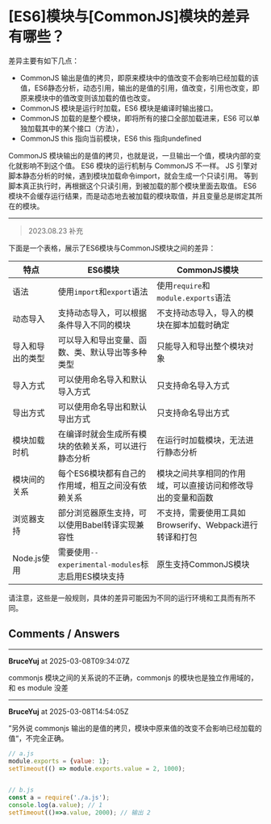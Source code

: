 # [ES6]模块与[CommonJS]模块的差异有哪些？

差异主要有如下几点：
- CommonJS 输出是值的拷贝，即原来模块中的值改变不会影响已经加载的该值，ES6静态分析，动态引用，输出的是值的引用，值改变，引用也改变，即原来模块中的值改变则该加载的值也改变。
- CommonJS 模块是运行时加载，ES6 模块是编译时输出接口。
- CommonJS 加载的是整个模块，即将所有的接口全部加载进来，ES6 可以单独加载其中的某个接口（方法），
- CommonJS this 指向当前模块，ES6 this 指向undefined

CommonJS 模块输出的是值的拷贝，也就是说，一旦输出一个值，模块内部的变化就影响不到这个值。
ES6 模块的运行机制与 CommonJS 不一样。
JS 引擎对脚本静态分析的时候，遇到模块加载命令import，就会生成一个只读引用。
等到脚本真正执行时，再根据这个只读引用，到被加载的那个模块里面去取值。
ES6 模块不会缓存运行结果，而是动态地去被加载的模块取值，并且变量总是绑定其所在的模块。 


-----------------------------------
> 2023.08.23 补充

下面是一个表格，展示了ES6模块与CommonJS模块之间的差异：

| 特点                         | ES6模块                                      | CommonJS模块                                      |
|------------------------------|-------------------------------------------|-------------------------------------------|
| 语法                       | 使用`import`和`export`语法                       | 使用`require`和`module.exports`语法                     |
| 动态导入                    | 支持动态导入，可以根据条件导入不同的模块                   | 不支持动态导入，导入的模块在脚本加载时确定                      |
| 导入和导出的类型               | 可以导入和导出变量、函数、类、默认导出等多种类型             | 只能导入和导出整个模块对象                            |
| 导入方式                     | 可以使用命名导入和默认导入方式                      | 只支持命名导入方式                                   |
| 导出方式                     | 可以使用命名导出和默认导出方式                      | 只支持命名导出方式                                   |
| 模块加载时机                  | 在编译时就会生成所有模块的依赖关系，可以进行静态分析             | 在运行时加载模块，无法进行静态分析                       |
| 模块间的关系                   | 每个ES6模块都有自己的作用域，相互之间没有依赖关系             | 模块之间共享相同的作用域，可以直接访问和修改导出的变量和函数 |
| 浏览器支持                    | 部分浏览器原生支持，可以使用Babel转译实现兼容性               | 不支持，需要使用工具如Browserify、Webpack进行转译和打包    |
| Node.js使用                  | 需要使用`--experimental-modules`标志启用ES模块支持        | 原生支持CommonJS模块                               |

请注意，这些是一般规则，具体的差异可能因为不同的运行环境和工具而有所不同。


## Comments / Answers

---

**BruceYuj** at 2025-03-08T09:34:07Z

commonjs 模块之间的关系说的不正确，commonjs 的模块也是独立作用域的，和 es module 没差

---

**BruceYuj** at 2025-03-08T14:54:05Z

”另外说 commonjs 输出的是值的拷贝，模块中原来值的改变不会影响已经加载的值“，不完全正确。
```javascript
// a.js
module.exports = {value: 1};
setTimeout(() => module.exports.value = 2, 1000);


// b.js
const a = require('./a.js');
console.log(a.value); // 1
setTimeout(()=>a.value, 2000); // 输出 2

```